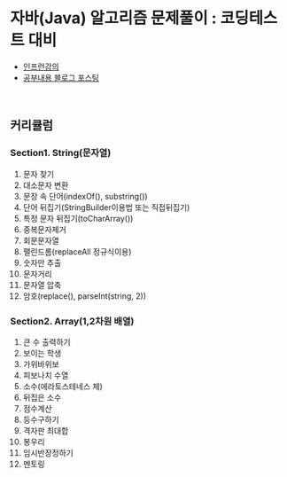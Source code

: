 # 자바(Java) 알고리즘 문제풀이 : 코딩테스트 대비
- [인프런강의](https://inf.run/GdXk)
- [공부내용 블로그 포스팅](https://blog.naver.com/fwangjuwon/222845701505)

<br/>

## 커리큘럼
### Section1. String(문자열)
1. 문자 찾기
2. 대소문자 변환
3. 문장 속 단어(indexOf(), substring())
4. 단어 뒤집기(StringBuilder이용법 또는 직접뒤집기)
5. 특정 문자 뒤집기(toCharArray())
6. 중복문자제거
7. 회문문자열
8. 팰린드롬(replaceAll 정규식이용)
9. 숫자만 추출
10. 문자거리
11. 문자열 압축
12. 암호(replace(), parseInt(string, 2))

### Section2. Array(1,2차원 배열)
1. 큰 수 출력하기
2. 보이는 학생
3. 가위바위보
4. 피보나치 수열
5. 소수(에라토스테네스 체)
6. 뒤집은 소수
7. 점수계산
8. 등수구하기
9. 격자판 최대합
10. 봉우리
11. 임시반장정하기
12. 멘토링